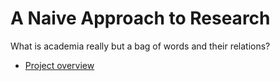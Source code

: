 # A Naive Approach to Research
What is academia really but a bag of words and their relations?

- [Project overview](https://kma32527.github.io/_projects/_lsa/overview.html)

